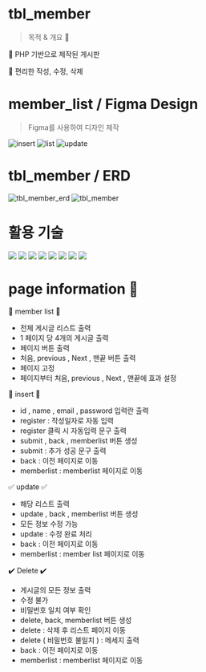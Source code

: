 # tbl_member

> 목적 & 개요 💭
>
> 
 🔨 PHP 기반으로 제작된  게시판 

 
 🔨  편리한 작성, 수정, 삭제  

# member_list / Figma Design 

> Figma를 사용하여 디자인 제작

![insert](https://github.com/HongDawww/tbl_member_/assets/142575028/d77e29ac-75ee-449b-80aa-dde52486d279)
![list](https://github.com/HongDawww/tbl_member_/assets/142575028/ef95af4e-fb9e-43ad-9344-b16c9cff153c)
![update](https://github.com/HongDawww/tbl_member_/assets/142575028/218dcbd2-52aa-4632-a458-3239eb084958)

# tbl_member / ERD
![tbl_member_erd](https://github.com/HongDawww/tbl_member/assets/142575028/068b629f-76b4-4372-adc1-20abde11ab5d)
![tbl_member](https://github.com/HongDawww/tbl_member/assets/142575028/ef85ea74-fd77-4e02-872d-5e8f6f847e77)


# 활용 기술
  
  <img src="https://img.shields.io/badge/html5-E34F26?style=for-the-badge&logo=html5&logoColor=white"> 
  <img src="https://img.shields.io/badge/css-1572B6?style=for-the-badge&logo=css3&logoColor=white">
  <img src="https://img.shields.io/badge/github-181717?style=for-the-badge&logo=github&logoColor=white">
  <img src="https://img.shields.io/badge/mariaDB-003545?style=for-the-badge&logo=mariaDB&logoColor=white">
  <img src="https://img.shields.io/badge/PHP-777BB4?style=for-the-badge&logo=php&logoColor=white">
  <img src="https://img.shields.io/badge/Figma-F24E1E?style=for-the-badge&logo=Figma&logoColor=white">
  <img src="https://img.shields.io/badge/VisualStudio-5C2D91?style=for-the-badge&logo=Slack&logoColor=white">
  <img src="https://img.shields.io/badge/bootstrap-7952B3?style=for-the-badge&logo=bootstrap&logoColor=white">

# page information 💁
📃 member list 📃
- 전체 게시글 리스트 출력
-  1 페이지 당 4개의 게시글 출력
- 페이지 버튼 출력
- 처음, previous , Next , 맨끝 버튼 출력
- 페이지 고정
- 페이지부터 처음, previous , Next , 맨끝에 효과 설정

📓 insert 📓
  - id , name , email , password 입력란 출력
  - register : 작성일자로 자동 입력
  - register 클릭 시 자동입력 문구 출력
  - submit , back , memberlist 버튼 생성
  - submit : 추가 성공 문구 출력
  - back : 이전 페이지로 이동
  - memberlist : memberlist 페이지로 이동

✅ update ✅
  - 해당 리스트 출력
  - update , back , memberlist 버튼 생성
  - 모든 정보 수정 가능
  - update : 수정 완료 처리
  - back : 이전 페이지로 이동
  - memberlist : member list 페이지로 이동

✔️ Delete ✔️
  - 게시글의 모든 정보 출력
  - 수정 불가
  - 비밀번호 일치 여부 확인
  - delete, back, memberlist 버튼 생성
  - delete : 삭제 후 리스트 페이지 이동
  - delete ( 비밀번호 불일치 ) :  메세지 출력
  - back : 이전 페이지로 이동
  - memberlist : memberlist 페이지로 이동
